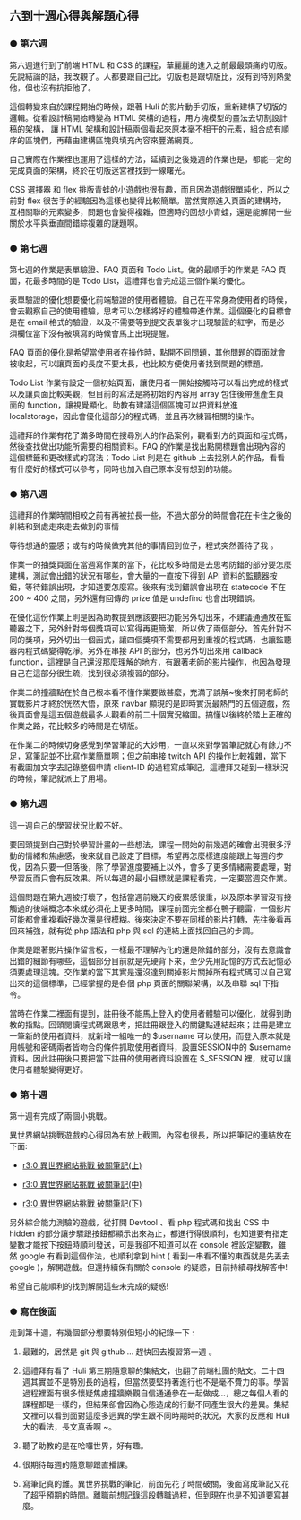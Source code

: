 ## 六到十週心得與解題心得

### ● 第六週

第六週進行到了前端 HTML 和 CSS 的課程，華麗麗的進入之前最最頭痛的切版。先說結論的話，我改觀了。人都要跟自己比，切版也是跟切版比，沒有到特別熱愛他，但也沒有抗拒他了。

這個轉變來自於課程開始的時候，跟著 Huli 的影片動手切版，重新建構了切版的邏輯。從看設計稿開始轉變為 HTML 架構的過程，用方塊模型的畫法去切割設計稿的架構， 讓 HTML 架構和設計稿兩個看起來原本毫不相干的元素，組合成有順序的區塊們，再藉由建構區塊與填充內容來豐滿網頁。

自己實際在作業裡也運用了這樣的方法，延續到之後幾週的作業也是，都能一定的完成頁面的架構，終於在切版迷宮裡找到一線曙光。

CSS 選擇器 和 flex 排版青蛙的小遊戲也很有趣，而且因為遊戲很單純化，所以之前對 flex 很苦手的經驗因為這樣也變得比較簡單。當然實際進入頁面的建構時，互相關聯的元素變多，問題也會變得複雜，但適時的回想小青蛙，還是能解開一些關於水平與垂直間錯綜複雜的謎題啊。



### ● 第七週

第七週的作業是表單驗證、FAQ 頁面和 Todo List。做的最順手的作業是 FAQ 頁面，花最多時間的是 Todo List，這禮拜也會完成這三個作業的優化。

表單驗證的優化想要優化前端驗證的使用者體驗。自己在平常身為使用者的時候，會去觀察自己的使用體驗，思考可以怎樣將好的體驗帶進作業。這個優化的目標會是在 email 格式的驗證，以及不需要等到提交表單後才出現驗證的紅字，而是必須欄位當下沒有被填寫的時候會馬上出現提醒。

FAQ 頁面的優化是希望當使用者在操作時，點開不同問題，其他問題的頁面就會被收起，可以讓頁面的長度不要太長，也比較方便使用者找到問題的標題。

Todo List 作業有設定一個初始頁面，讓使用者一開始接觸時可以看出完成的樣式以及讓頁面比較美觀，但目前的寫法是將初始的內容用 array 包住後帶進產生頁面的 function，讓視覺顯化。助教有建議這個區塊可以把資料放進 localstorage，因此會優化這部分的程式碼，並且再次練習相關的操作。

這禮拜的作業有花了滿多時間在搜尋別人的作品案例，觀看對方的頁面和程式碼，然後查找做出功能所需要的相關資料。FAQ 的作業是找出點開標題會出現內容的這個標籤和更改樣式的寫法；Todo List 則是在 github 上去找別人的作品，看看有什麼好的樣式可以參考，同時也加入自己原本沒有想到的功能。



### ● 第八週

這禮拜的作業時間相較之前有再被拉長一些，不過大部分的時間會花在卡住之後的糾結和到處走來走去做別的事情

等待想通的靈感；或有的時候做完其他的事情回到位子，程式突然善待了我 。

作業一的抽獎頁面在當週寫作業的當下，花比較多時間是去思考防錯的部分要怎麼建構，測試會出錯的狀況有哪些，會大量的一直按下得到 API 資料的監聽器按鈕，等待錯誤出現，才知道要怎麼寫。後來有找到錯誤會出現在 statecode 不在 200 ~ 400 之間，另外還有回傳的 prize 值是 undefind 也會出現錯誤。

在優化這份作業上則是因為助教提到應該要把功能另外切出來，不建議通通放在監聽器之下，另外針對每個獎項可以寫得再更簡潔，所以做了兩個部分。首先針對不同的獎項，另外切出一個函式，讓四個獎項不需要都用到重複的程式碼，也讓監聽器內程式碼變得乾淨。另外在串接 API 的部分，也另外切出來用 callback function，這裡是自己還沒那麼理解的地方，有跟著老師的影片操作，也因為發現自己在這部分很生疏，找到很必須複習的部分。

作業二的撞牆點在於自己根本看不懂作業要做甚麼，充滿了誤解~後來打開老師的實戰影片才終於恍然大悟，原來 navbar 顯現的是即時實況最熱門的五個遊戲，然後頁面會是這五個遊戲最多人觀看的前二十個實況縮圖。搞懂以後終於踏上正確的作業之路，花比較多的時間是在切版。

在作業二的時候切身感覺到學習筆記的大妙用，一直以來對學習筆記就心有餘力不足，寫筆記並不比寫作業簡單啊；但之前串接 twitch API 的操作比較複雜，當下有截圖加文字去記錄整個申請 client-ID 的過程寫成筆記，這禮拜又碰到一樣狀況的時候，筆記就派上了用場。



### ● 第九週

這一週自己的學習狀況比較不好。

要回頭提到自己對於學習計畫的一些想法，課程一開始的前幾週的確會出現很多浮動的情緒和焦慮感，後來就自己設定了目標，希望再怎麼樣進度能跟上每週的步伐，因為只要一但落後，除了學習進度要補上以外，會多了更多情緒需要處理，對學習反而只會有反效果。所以每週的最小目標就是課程看完，一定要當週交作業。

這個問題在第九週被打壞了，包括當週前幾天的疲累感很重，以及原本學習沒有接觸過的後端概念本來就必須花上更多時間，課程前面完全都在鴨子聽雷，一個影片可能都會重複看好幾次還是很模糊。後來決定不要在同樣的影片打轉，先往後看再回來補強，就有從 php 語法和 php 與 sql 的連結上面找回自己的步調。

作業是跟著影片操作留言板，一樣最不理解內化的還是除錯的部分，沒有去意識會出錯的細節有哪些，這個部分目前就是先硬背下來，至少先用記憶的方式去記憶必須要處理這塊。交作業的當下其實是還沒達到關掉影片關掉所有程式碼可以自己寫出來的這個標準，已經掌握的是各個 php 頁面的關聯架構，以及串聯 sql 下指令。

當時在作業二裡面有提到，註冊後不能馬上登入的使用者體驗可以優化，就得到助教的指點。回頭閱讀程式碼跟思考，把註冊跟登入的關鍵點連結起來；註冊是建立一筆新的使用者資料，就新增一組唯一的 $username 可以使用，而登入原本就是用帳號和密碼兩者皆吻合的條件抓取使用者資料，設置SESSION中的 $username 資料。因此註冊後只要把當下註冊的使用者資料設置在 $_SESSION 裡，就可以讓使用者體驗變得更好。



### ● 第十週

第十週有完成了兩個小挑戰。

異世界網站挑戰遊戲的心得因為有放上截圖，內容也很長，所以把筆記的連結放在下面:

- [r3:0 異世界網站挑戰 破關筆記(上)](https://hackmd.io/@dingdingdingliu/SkJs4Zsid)

- [r3:0 異世界網站挑戰 破關筆記(中)](https://hackmd.io/@dingdingdingliu/rka3aMoi_)

- [r3:0 異世界網站挑戰 破關筆記(下)](https://hackmd.io/@dingdingdingliu/ryEzAmjju)

  

另外綜合能力測驗的遊戲，從打開 Devtool 、看 php 程式碼和找出 CSS 中 hidden 的部分讓步驟跟按鈕都顯示出來為止，都進行得很順利，也知道要有指定變數才能按下按鈕時順利發送，可是我卻不知道可以在 console 裡設定變數，雖然 google 有看到這個作法，也順利拿到 hint ( 看到一串看不懂的東西就是先丟去 google )，解開遊戲。但還持續保有關於 console 的疑惑，目前持續尋找解答中! 

希望自己能順利的找到解開這些未完成的疑惑!



### ● 寫在後面

走到第十週，有幾個部分想要特別但短小的紀錄一下 : 

1. 最難的，居然是 git 與 github ... 趕快回去複習第一週 。

2. 這禮拜有看了 Huli 第三期隨意聊的集結文，也翻了前端社團的貼文。二十四週其實並不是特別長的過程，但當然要堅持著進行也不是毫不費力的事。學習過程裡面有很多懷疑焦慮撞牆樂觀自信通通參在一起做成...，總之每個人看的課程都是一樣的，但結果卻會因為心態造成的行動不同產生很大的差異。集結文裡可以看到面對這麼多迥異的學生跟不同時期時的狀況，大家的反應和 Huli 大的看法，長文真香啊 ~。

3. 聽了助教的是在哈囉世界，好有趣。

4. 很期待每週的隨意聊跟直播課。

5. 寫筆記真的難。異世界挑戰的筆記，前面先花了時間破關，後面寫成筆記又花了超乎預期的時間。離職前想記錄這段轉職過程，但到現在也是不知道要寫甚麼。

   
